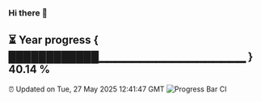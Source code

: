 ### Hi there 👋
⏳ Year progress { ████████████▁▁▁▁▁▁▁▁▁▁▁▁▁▁▁▁▁▁ } 40.14 %
---
⏰ Updated on Tue, 27 May 2025 12:41:47 GMT
![Progress Bar CI](https://github.com/liununu/liununu/workflows/Progress%20Bar%20CI/badge.svg)
